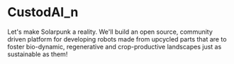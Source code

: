 # CustodAI_n
Let's make Solarpunk a reality. 
We'll build an open source, community driven platform for developing robots made from 
upcycled parts that are to foster bio-dynamic, regenerative and crop-productive landscapes 
just as sustainable as them! 
